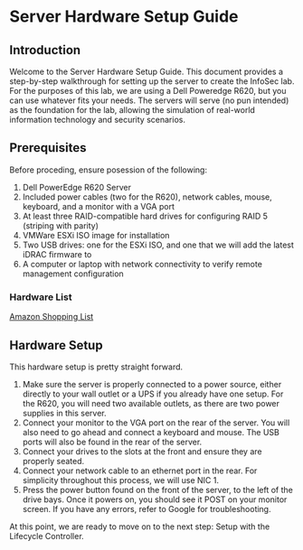 # Server Hardware Setup Guide
## Introduction
Welcome to the Server Hardware Setup Guide. This document provides a step-by-step walkthrough for setting up the server to create the InfoSec lab. For the purposes of this lab, we are using a Dell Poweredge R620, but you can use whatever fits your needs.
The servers will serve (no pun intended) as the foundation for the lab, allowing the simulation of real-world information technology and security scenarios.
## Prerequisites
Before proceding, ensure posession of the following:
1. Dell PowerEdge R620 Server
2. Included power cables (two for the R620), network cables, mouse, keyboard, and a monitor with a VGA port
3. At least three RAID-compatible hard drives for configuring RAID 5 (striping with parity)
4. VMWare ESXi ISO image for installation
5. Two USB drives: one for the ESXi ISO, and one that we will add the latest iDRAC firmware to
6. A computer or laptop with network connectivity to verify remote management configuration
### Hardware List
[Amazon Shopping List](https://www.amazon.com/hz/wishlist/ls/FFAQ4AJTO8Y9?ref_=wl_share)
## Hardware Setup
This hardware setup is pretty straight forward.
1. Make sure the server is properly connected to a power source, either directly to your wall outlet or a UPS if you already have one setup. For the R620, you will need two available outlets, as there are two power supplies in this server.
2. Connect your monitor to the VGA port on the rear of the server. You will also need to go ahead and connect a keyboard and mouse. The USB ports will also be found in the rear of the server.
3. Connect your drives to the slots at the front and ensure they are properly seated.
4. Connect your network cable to an ethernet port in the rear. For simplicity throughout this process, we will use NIC 1.
5. Press the power button found on the front of the server, to the left of the drive bays.
Once it powers on, you should see it POST on your monitor screen. If you have any errors, refer to Google for troubleshooting.

At this point, we are ready to move on to the next step: Setup with the Lifecycle Controller.
